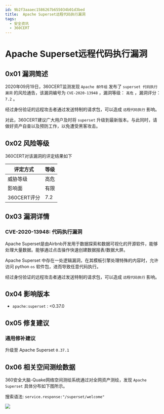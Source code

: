 ```yaml
---
id: 9b2f3aaaec1586267b655034b01d3bed
title:  Apache Superset远程代码执行漏洞
tags: 
  - 安全资讯
  - 360CERT
---
```


#  Apache Superset远程代码执行漏洞

0x01 漏洞简述
---------


2020年09月19日，360CERT监测发现 `Apache 邮件组` 发布了 `superset 代码执行漏洞` 的风险通告，该漏洞编号为 `CVE-2020-13948` ，漏洞等级： `高危` ，漏洞评分： `7.2` 。


经过身份验证的远程攻击者通过发送特制的请求包，可以造成 `远程代码执行` 影响。


对此，360CERT建议广大用户及时将 `superset` 升级到最新版本。与此同时，请做好资产自查以及预防工作，以免遭受黑客攻击。


0x02 风险等级
---------


360CERT对该漏洞的评定结果如下




| 评定方式 | 等级 |
| --- | --- |
| 威胁等级 | 高危 |
| 影响面 | 有限 |
| 360CERT评分 | 7.2 |


0x03 漏洞详情
---------


### CVE-2020-13948: 代码执行漏洞


Apache Superset是由Airbnb开发用于数据探索和数据可视化的开源软件，能够处理大量数据。能够通过点击操作快速创建数据报表/数据大屏。


Apache Superset 中存在一处逻辑漏洞，在其模板引擎处理特殊的内容时，允许访问 python `os` 软件包，进而导致任意代码执行。


经过身份验证的远程攻击者通过发送特制的请求包，可以造成 `远程代码执行` 影响。


0x04 影响版本
---------


* `apache:superset` : <0.37.0


0x05 修复建议
---------


### 通用修补建议


升级至 Apache Superset `0.37.1` 


0x06 相关空间测绘数据
-------------


360安全大脑-Quake网络空间测绘系统通过对全网资产测绘，发现 `Apache Superset` 具体分布如下图所示。


搜索语法: `service.response:"/superset/welcome"` 


![](https://p403.ssl.qhimgs4.com/t013b7853d1702d498f.png)


